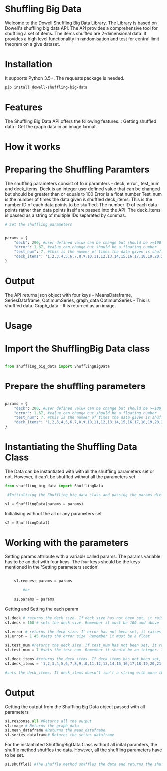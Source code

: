 # Shuffling Big Data

Welcome to the Dowell Shuffling Big Data Library. The Library is based on Dowell's shuffling big data API. The API provides a comprehensive tool for shuffling a set of items. The items shuffled are 2-dimensional data. It provides a high level functionality in randomisation and test for central limit theorem on a give dataset. 


# Installation 

It supports Python 3.5+. The requests package is needed. 

``` bash
pip install dowell-shuffling-big-data
```
# Features

The Shuffling Big Data API offers the following features. 
    : Getting shuffled data
    : Get the graph data in an image format. 


# How it works

# Preparing the Shuffling Paramters

The shuffling parameters consist of four paramters - deck, error , test_num and deck_items. 
Deck is an integer user defined value that can be changed but should be greater than or equals to 100
Error is a float number
Test_num is the number of times the data given is shuffled
deck_items: This is the number ID of each data points to be shuffled. The number ID of each data points rather than data points itself are passed into the API. The deck_items is passed as a string of multiple IDs separated by commas. 

```python
# Set the shuffling parameters 


params = {
    "deck": 200, #user defined value can be change but should be >=100
    "error": 1.67, #value can change but should be a floating number
    "test_num": 7, #this is the number of times the data given is shuffled
    "deck_items": '1,2,3,4,5,6,7,8,9,10,11,12,13,14,15,16,17,18,19,20,21,22,23,24,25,26,27,28,29,30,31,32,33,34,35,36,37,38,39,40,41,42,43,44,45,46,47,48,49,50,51,52,53,54,55,56,57,58,59,60,61,62,63,64,65,66,67,68,69,70,71,72,73,74,75,76,77,78,79,80,81,82,83,84,85,86,87,88,89,90,91,92,93,94,95,96,97,98,99,100' #items to be shuffled
}

```
# Output

The API returns json object with four keys - MeansDataframe, SeriesDataframe, OptimumSeries, graph_data
OptimumSeries - This is shuffled data. 
Graph_data - It is returned as an image. 


# Usage

# Import the ShufflingBig Data class

```python

from shuffling_big_data import ShufflingBigData

```
# Prepare the shuffling parameters

```python

params = {
    "deck": 200, #user defined value can be change but should be >=100
    "error": 1.67, #value can change but should be a floating number
    "test_num": 7, #this is the number of times the data given is shuffled
    "deck_items": '1,2,3,4,5,6,7,8,9,10,11,12,13,14,15,16,17,18,19,20,21,22,23,24,25,26,27,28,29,30,31,32,33,34,35,36,37,38,39,40,41,42,43,44,45,46,47,48,49,50,51,52,53,54,55,56,57,58,59,60,61,62,63,64,65,66,67,68,69,70,71,72,73,74,75,76,77,78,79,80,81,82,83,84,85,86,87,88,89,90,91,92,93,94,95,96,97,98,99,100' #items to be shuffled
}

```

# Instantiating the Shuffling Data Class

The Data can be instantiated with with all the shuffling parameters set or not. However, it can't be shuffled without all the parameters set. 

```python
from shuffling_big_data import ShufflingData

 #Initialising the Shuffling_big_data class and passing the params dict to the params keyword argument

s1 = ShufflingData(params = params)

```



Initialising without the all or any parameters set

```python
s2 = ShufflingData()
```

# Working with the parameters

Setting params attribute with a variable called params. The params variable has to be an dict with four keys. The four keys should be the keys mentioned in the 'Setting parameters section'



```python
    
    s1.request_params = params 

        #or
    
    s1.params = params
```

Getting and Setting the each param

```python
s1.deck # returns the deck size. If deck size has not been set, it raises an error
s1.deck = 100 # sets the deck size. Remember it must be 100 and above

s1.error # returns the deck size. If error has not been set, it raises an error
s1.error = 1.45 #sets the error size. Remember it must be a float

s1.test_num #returns the deck size. If test_num has not been set, it raises an error
s1.test_num = 7 #sets the test_num. Remember it should be an integer. If it's a float, it rounds it to a whole number

s1.deck_items #returns the deck_items. If deck_items has not been set, it raises an error
s1.deck_items = '1,2,3,4,5,6,7,8,9,10,11,12,13,14,15,16,17,18,19,20,21,22,23,24,25,26,27,28,29,30,31,32,33,34,35,36,37,38,39,40,41,42,43,44,45,46,47,48,49,50,51,52,53,54,55,56,57,58,59,60,61,62,63,64,65,66,67,68,69,70,71,72,73,74,75,76,77,78,79,80,81,82,83,84,85,86,87,88,89,90,91,92,93,94,95,96,97,98,99,100' 

#sets the deck_items. If deck_items doesn't isn't a string with more than 60 comma separated items, it raises an error
```

# Output 

Getting the output from the Shuffling Big Data object passed with all parameters


```python
s1.response.all #Returns all the output
s1.image # Returns the graph_data
s1.mean_dataframe #Returns the mean_dataframe
s1.series_dataframe# Returns the series dataframe

```

For the instantiated ShufflingBigData Class without all inital paramters, the shuffle method shuffles the data. However, all the shuffling parameters have to be set. 

```python
s1.shuffle() #The shuffle method shuffles the data and returns the shuffled data class. 
```


